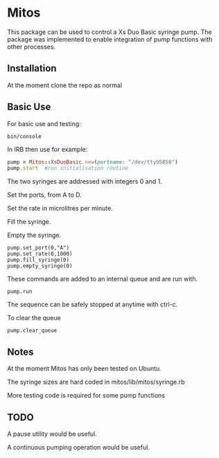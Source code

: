 # Mitos

This package can be used to control a Xs Duo Basic syringe pump. 
The package was implemented to enable integration of pump functions with other processes. 

## Installation

At the moment clone the repo as normal

## Basic Use

For basic use and testing:

```
bin/console
```

In IRB then use for example:

```ruby
pump = Mitos::XsDuoBasic.new(portname: "/dev/ttyUSBS0")
pump.start  #run initialisation routine
```

The two syringes are addressed with integers 0 and 1. 

Set the ports, from A to D. 

Set the rate in microlitres per minute.

Fill the syringe.

Empty the syringe.

```
pump.set_port(0,"A")
pump.set_rate(0,1000)
pump.fill_syringe(0)
pump.empty_syringe(0)
```

These commands are added to an internal queue and are run with.

```
pump.run
```

The sequence can be safely stopped at anytime with ctrl-c.

To clear the queue

```
pump.clear_queue
```

## Notes

At the moment Mitos has only been tested on Ubuntu. 

The syringe sizes are hard coded in mitos/lib/mitos/syringe.rb

More testing code is required for some pump functions

## TODO
A pause utility would be useful.

A continuous pumping operation would be useful. 




